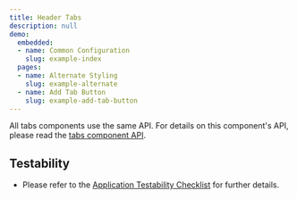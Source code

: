 ```yaml
---
title: Header Tabs
description: null
demo:
  embedded:
  - name: Common Configuration
    slug: example-index
  pages:
  - name: Alternate Styling
    slug: example-alternate
  - name: Add Tab Button
    slug: example-add-tab-button
---
```


All tabs components use the same API.  For details on this component's API, please read the [tabs component API](./tabs).

## Testability

- Please refer to the [Application Testability Checklist](https://design.infor.com/resources/application-testability-checklist) for further details.
